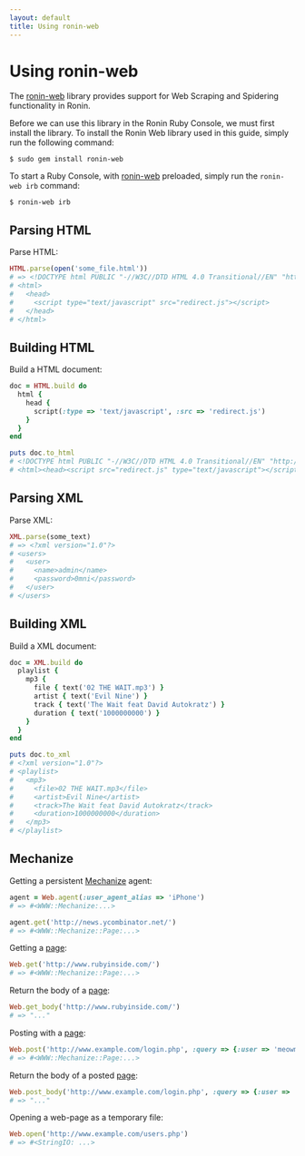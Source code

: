```yaml
---
layout: default
title: Using ronin-web
---
```


# Using ronin-web

The [ronin-web] library provides
support for Web Scraping and Spidering functionality in Ronin.

Before we can use this library in the Ronin Ruby Console, we must first
install the library. To install the Ronin Web library used in this guide,
simply run the following command:

```shell
$ sudo gem install ronin-web
```

To start a Ruby Console, with [ronin-web] preloaded, simply run the
`ronin-web irb` command:

```shell
$ ronin-web irb
```

## Parsing HTML

Parse HTML:

```ruby
HTML.parse(open('some_file.html'))
# => <!DOCTYPE html PUBLIC "-//W3C//DTD HTML 4.0 Transitional//EN" "http://www.w3.org/TR/REC-html40/loose.dtd">
# <html>
#   <head>
#     <script type="text/javascript" src="redirect.js"></script>
#   </head>
# </html>
```

## Building HTML

Build a HTML document:

```ruby
doc = HTML.build do
  html {
    head {
      script(:type => 'text/javascript', :src => 'redirect.js')
    }
  }
end

puts doc.to_html
# <!DOCTYPE html PUBLIC "-//W3C//DTD HTML 4.0 Transitional//EN" "http://www.w3.org/TR/REC-html40/loose.dtd">
# <html><head><script src="redirect.js" type="text/javascript"></script></head></html>
```

## Parsing XML

Parse XML:

```ruby
XML.parse(some_text)
# => <?xml version="1.0"?>
# <users>
#   <user>
#     <name>admin</name>
#     <password>0mni</password>
#   </user>
# </users>
```

## Building XML

Build a XML document:

```ruby
doc = XML.build do
  playlist {
    mp3 {
      file { text('02 THE WAIT.mp3') }
      artist { text('Evil Nine') }
      track { text('The Wait feat David Autokratz') }
      duration { text('1000000000') }
    }
  }
end

puts doc.to_xml
# <?xml version="1.0"?>
# <playlist>
#   <mp3>
#     <file>02 THE WAIT.mp3</file>
#     <artist>Evil Nine</artist>
#     <track>The Wait feat David Autokratz</track>
#     <duration>1000000000</duration>
#   </mp3>
# </playlist>
```

## Mechanize

Getting a persistent [Mechanize] agent:

```ruby
agent = Web.agent(:user_agent_alias => 'iPhone')
# => #<WWW::Mechanize:...>

agent.get('http://news.ycombinator.net/')
# => #<WWW::Mechanize::Page:...>
```

Getting a [page][Mechanize::Page]:

```ruby
Web.get('http://www.rubyinside.com/')
# => #<WWW::Mechanize::Page:...>
```

Return the body of a [page][Mechanize::Page]:

```ruby
Web.get_body('http://www.rubyinside.com/')
# => "..."
```

Posting with a [page][Mechanize::Page]:

```ruby
Web.post('http://www.example.com/login.php', :query => {:user => 'meowmix', :password => 'delivers'})
# => #<WWW::Mechanize::Page:...>
```

Return the body of a posted [page][Mechanize::Page]:

```ruby
Web.post_body('http://www.example.com/login.php', :query => {:user => 'meowmix', :password => 'delivers'})
# => "..."
```

Opening a web-page as a temporary file:

```ruby
Web.open('http://www.example.com/users.php')
# => #<StringIO: ...>
```

[ronin-web]: https://github.com/ronin-rb/ronin-web#readme
[Mechanize]: https://www.rubydoc.info/gems/mechanize/ 
[Mechanize::Page]: https://www.rubydoc.info/gems/mechanize/Mechanize/Page
